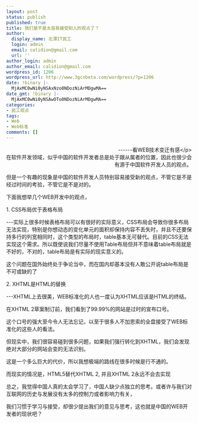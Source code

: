 ```yaml
---
layout: post
status: publish
published: true
title: 我们是不是太容易接受别人的观点了？
author:
  display_name: 北漂IT民工
  login: admin
  email: calidion@gmail.com
  url: ''
author_login: admin
author_email: calidion@gmail.com
wordpress_id: 1206
wordpress_url: http://www.3gcnbeta.com/wordpress/?p=1206
date: !binary |-
  MjAxMC0wNi0yNSAxNzo0NDozNiArMDgwMA==
date_gmt: !binary |-
  MjAxMC0wNi0yNSAwOTo0NDozNiArMDgwMA==
categories:
- 民工观点
tags:
- Web
- Web标准
comments: []
---
```

<p style="text-align: right;">------看WEB技术变迁有感<&#47;p><br />
在软件开发领域，似乎中国的软件开发者总是处于跟从属者的位置，因此也很少会有源于中国软件开发人员的观点。</p>
<p>但是一个有趣的现象是中国的软件开发人员特别容易接受新的观点，不管它是不是经过时间的考验，不管它是不是对的。</p>
<p>下面我想举几个WEB开发中的观点，</p>
<p>1. CSS布局优于表格布局</p>
<p>---实际上很多时候表格布局可以有很好的实际意义，CSS布局会导致你很多布局无法实现，特别是你想动态的变化单元的面积却保持内容不丢失时，并且不还要保持多行的列宽相同时，这个类型的布局时，table基本无可替代。目前的CSS无法实现这个需求。所以既使说我们尽量不使用Table布局但并不意味着table布局就是不好的，不对的，table布局是有实际的现实意义的。</p>
<p>这个问题在国外始终处于争论当中，而在国内却基本没有人敢公开说table布局是不可或缺的了</p>
<p>2. XHTML是HTML的替换</p>
<p>---XHTML上去很美，WEB标准化的人也一度认为XHTML应该是HTML的终结。</p>
<p>在XHTML 2草案制订前，我们看到了99.99%的网站是过时的宣布口号。</p>
<p>这个口号的强大至今令人无法忘记，以至于很多人不加思索的全盘接受了WEB标准化的这些人的看法。</p>
<p>但现实中，我们很容易碰到很多问题，如果我们强行转化到XHTML，我们会发现绝对大部分的网站会变的无法识别。</p>
<p>这是一个多么巨大的代价，所以我想极端的路线在很多时候是行不通的。</p>
<p>而现实的情况是，HTML5替代XHTML 2, 并且XHTML 2永远不会去实现</p>
<p>总之，我觉得中国人真的太会学习了，中国人缺少点独立的思考。或者许与我们对互联网的历史与发展没有太多的控制力或者影响力有关，</p>
<p>我们习惯于学习与接受，却很少提出我们的意见与思考，这也就是中国的WEB开发者的现状吧？</p>
